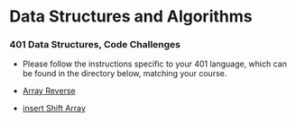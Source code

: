 # Data Structures and Algorithms

### 401 Data Structures, Code Challenges

- Please follow the instructions specific to your 401 language, which can be found in the directory below, matching your course.

- [Array Reverse](/python/code_challenges/array-reverse/README.md)
- [insert Shift Array](/python/code_challenges/array-reverse/README.md)
